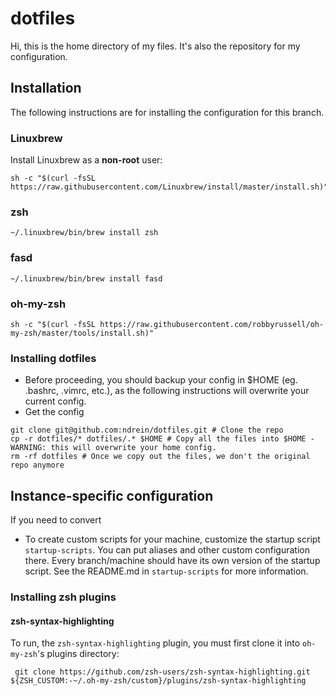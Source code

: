 # dotfiles

Hi, this is the home directory of my files.  It's also the repository for my configuration.


## Installation

The following instructions are for installing the configuration for this branch.


### Linuxbrew

Install Linuxbrew as a **non-root** user:
```
sh -c "$(curl -fsSL https://raw.githubusercontent.com/Linuxbrew/install/master/install.sh)"
```


### zsh

```
~/.linuxbrew/bin/brew install zsh
```


### fasd

```
~/.linuxbrew/bin/brew install fasd
```


### oh-my-zsh

```
sh -c "$(curl -fsSL https://raw.githubusercontent.com/robbyrussell/oh-my-zsh/master/tools/install.sh)"
```




### Installing dotfiles

* Before proceeding, you should backup your config in $HOME (eg. .bashrc, .vimrc, etc.), as the following instructions will overwrite your current config. 
*  Get the config
```shell
git clone git@github.com:ndrein/dotfiles.git # Clone the repo
cp -r dotfiles/* dotfiles/.* $HOME # Copy all the files into $HOME - WARNING: this will overwrite your home config.
rm -rf dotfiles # Once we copy out the files, we don't the original repo anymore
```


## Instance-specific configuration

If you need to convert 
*  To create custom scripts for your machine, customize the startup script `startup-scripts`.  You can put aliases and other custom configuration there. Every branch/machine should have its own version of the startup script.  See the README.md in `startup-scripts` for more information.


### Installing zsh plugins


#### zsh-syntax-highlighting

To run, the `zsh-syntax-highlighting` plugin, you must first clone it into `oh-my-zsh`'s plugins directory:
```
 git clone https://github.com/zsh-users/zsh-syntax-highlighting.git ${ZSH_CUSTOM:-~/.oh-my-zsh/custom}/plugins/zsh-syntax-highlighting
```
